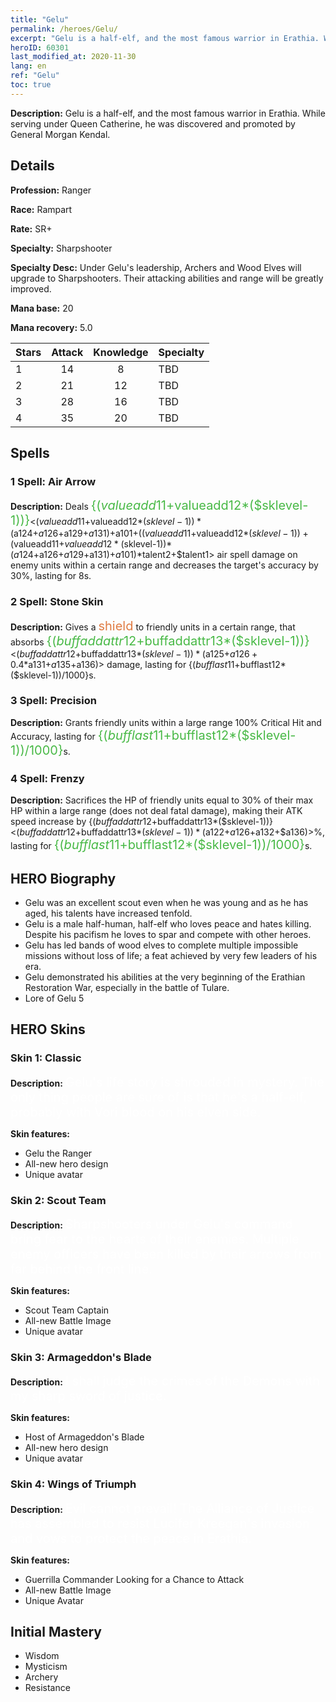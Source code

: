 ```yaml
---
title: "Gelu"
permalink: /heroes/Gelu/
excerpt: "Gelu is a half-elf, and the most famous warrior in Erathia. While serving under Queen Catherine, he was discovered and promoted by General Morgan Kendal."
heroID: 60301
last_modified_at: 2020-11-30
lang: en
ref: "Gelu"
toc: true
---
```

 **Description:** Gelu is a half-elf, and the most famous warrior in Erathia. While serving under Queen Catherine, he was discovered and promoted by General Morgan Kendal.
## Details
 **Profession:** Ranger

 **Race:** Rampart

 **Rate:** SR+

 **Specialty:** Sharpshooter

 **Specialty Desc:** Under Gelu's leadership, Archers and Wood Elves will upgrade to Sharpshooters. Their attacking abilities and range will be greatly improved.

 **Mana base:** 20

 **Mana recovery:** 5.0


  | Stars   |     Attack     |    Knowledge   |      Specialty     |
  |---------|:---------------:|:---------------:|--------------------|
  |    1    | 14 | 8 | TBD |
  |    2    | 21 | 12 | TBD |
  |    3    | 28 | 16 | TBD |
  |    4    | 35 | 20 | TBD |

## Spells
### 1 Spell: Air Arrow
 **Description:** Deals <span style="color: #48b946;font-size:20px">{($valueadd11+$valueadd12*($sklevel-1))}</span><($valueadd11+$valueadd12*($sklevel-1))*($a124+$a126+$a129+$a131)+$a101+(($valueadd11+$valueadd12*($sklevel-1))+($valueadd11+$valueadd12*($sklevel-1))*($a124+$a126+$a129+$a131)+$a101)*$talent2+$talent1> air spell damage on enemy units within a certain range and decreases the target's accuracy by 30%, lasting for 8s.

### 2 Spell: Stone Skin
 **Description:** Gives a <span style="color: #e07c44;font-size:20px">shield</span> to friendly units in a certain range, that absorbs <span style="color: #48b946;font-size:20px">{($buffaddattr12+$buffaddattr13*($sklevel-1))}</span><($buffaddattr12+$buffaddattr13*($sklevel-1))*($a125+$a126+0.4*$a131+$a135+$a136)> damage, lasting for {($bufflast11+$bufflast12*($sklevel-1))/1000}s.

### 3 Spell: Precision
 **Description:** Grants friendly units within a large range 100% Critical Hit and Accuracy, lasting for <span style="color: #48b946;font-size:20px">{($bufflast11+$bufflast12*($sklevel-1))/1000}</span>s.

### 4 Spell: Frenzy
 **Description:** Sacrifices the HP of friendly units equal to 30% of their max HP within a large range (does not deal fatal damage), making their ATK speed increase by {($buffaddattr12+$buffaddattr13*($sklevel-1))}<($buffaddattr12+$buffaddattr13*($sklevel-1))*($a122+$a126+$a132+$a136)>%, lasting for <span style="color: #48b946;font-size:20px">{($bufflast11+$bufflast12*($sklevel-1))/1000}</span>s.


## HERO Biography
   - Gelu was an excellent scout even when he was young and as he has aged, his talents have increased tenfold.
   - Gelu is a male half-human, half-elf who loves peace and hates killing. Despite his pacifism he loves to spar and compete with other heroes.
   - Gelu has led bands of wood elves to complete multiple impossible missions without loss of life; a feat achieved by very few leaders of his era.
   - Gelu demonstrated his abilities at the very beginning of the Erathian Restoration War, especially in the battle of Tulare.
   - Lore of Gelu 5

## HERO Skins
### Skin 1: **Classic**

 **Description:** <span style="color: #ffffff;font-size:20px">Gelu's life story is shrouded in mystery. The only thing people are sure of is that he's a half-elf, probably with Vori blood on his elven side. </span>

 **Skin features:** 

   - Gelu the Ranger
   - All-new hero design
   - Unique avatar

### Skin 2: **Scout Team**

 **Description:** <span style="color: #ffffff;font-size:20px">Sharpshooters under Gelu's command bring fear to the hearts of their enemies. Multiple enemy officers have been killed by their arrows from far behind the front line. </span>

 **Skin features:** 

   - Scout Team Captain
   - All-new Battle Image
   - Unique avatar

### Skin 3: **Armageddon's Blade**

 **Description:** <span style="color: #ffffff;font-size:20px">I shall judge the crimes of the Demons with my sharp sword of justice. </span>

 **Skin features:** 

   - Host of Armageddon's Blade
   - All-new hero design
   - Unique avatar

### Skin 4: **Wings of Triumph**

 **Description:** <span style="color: #ffffff;font-size:20px">Evil cannot prevail! The Alliance of Justice has assembled to resist Lucifer Kreegan's invasion and vows to protect the peace in Erathia.</span>

 **Skin features:** 

   - Guerrilla Commander Looking for a Chance to Attack
   - All-new Battle Image
   - Unique Avatar


## Initial Mastery
   - Wisdom
   - Mysticism
   - Archery
   - Resistance
